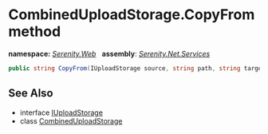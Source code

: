 # CombinedUploadStorage.CopyFrom method
**namespace:** *[Serenity.Web](../../README.md#serenity.web-namespace)*   **assembly**: *[Serenity.Net.Services](../../README.md)*

```csharp
public string CopyFrom(IUploadStorage source, string path, string targetPath, bool autoRename)
```

## See Also

* interface [IUploadStorage](../IUploadStorage.md)
* class [CombinedUploadStorage](../CombinedUploadStorage.md)